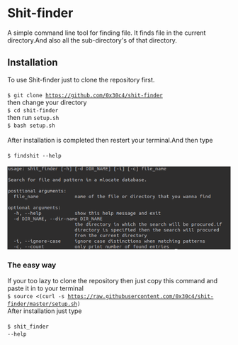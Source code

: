 # Shit-finder

A simple command line tool for finding file.
It finds file in the current directory.And also all the sub-directory's of that directory.

## Installation
To use Shit-finder just to clone the repository first.<br><br>
<code>$ git clone https://github.com/0x30c4/shit-finder</code><br>
then change your directory<br>
<code>$ cd shit-finder</code><br>
then run <code>setup.sh</code><br>
<code>$ bash setup.sh</code><br><br>
After installation is completed then restert your terminal.And then type<br><br>
<code>$ findshit --help</code><br>
<code>
![alt text](https://raw.githubusercontent.com/0x30c4/shit-finder/master/Screenshot%20from%202019-06-19%2023-59-17.png "Shit-finder help menu!!")
</code>
### The easy way
If your too lazy to clone the repository then just copy this command and paste it in to your terminal<br> 
<code>$ source <(curl -s https://raw.githubusercontent.com/0x30c4/shit-finder/master/setup.sh)</code><br>
After installation just type<br><br>
<code>$ shit_finder --help</code><br><br>





























































